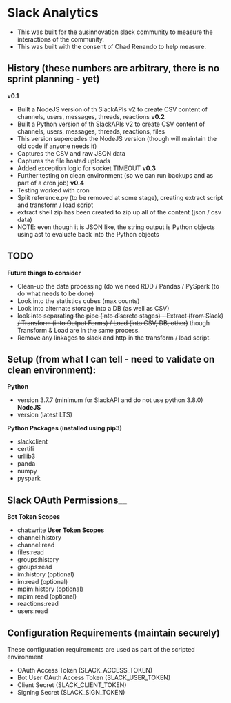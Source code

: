 # Slack Analytics

* This was built for the ausinnovation slack community to measure the interactions of the community.
* This was built with the consent of Chad Renando to help measure.

## History (these numbers are arbitrary, there is no sprint planning - yet)
**v0.1**
* Built a NodeJS version of th SlackAPIs v2 to create CSV content of channels, users, messages, threads, reactions 
**v0.2**
* Built a Python version of th SlackAPIs v2 to create CSV content of channels, users, messages, threads, reactions, files
* This version supercedes the NodeJS version (though will maintain the old code if anyone needs it)
* Captures the CSV and raw JSON data
* Captures the file hosted uploads
* Added exception logic for socket TIMEOUT
**v0.3**
* Further testing on clean environment (so we can run backups and as part of a cron job)
**v0.4**
* Testing worked with cron
* Split reference.py (to be removed at some stage), creating extract script and transform / load script
* extract shell zip has been created to zip up all of the content (json / csv data)
* NOTE: even though it is JSON like, the string output is Python objects using ast to evaluate back into the Python objects

## TODO
**Future things to consider**
* Clean-up the data processing (do we need RDD / Pandas / PySpark (to do what needs to be done)
* Look into the statistics cubes (max counts)
* Look into alternate storage into a DB (as well as CSV)
* ~~look into separating the pipe (into discrete stages) - Extract (from Slack) / Transform (into Output Forms) / Load (into CSV, DB, other)~~ though Transform & Load are in the same process.
* ~~Remove any linkages to slack and http in the transform / load script.~~

## Setup (from what I can tell - need to validate on clean environment):
**Python**
* version 3.7.7 (minimum for SlackAPI and do not use python 3.8.0)
**NodeJS**
* version (latest LTS)

**Python Packages (installed using pip3)**
* slackclient
* certifi
* urllib3
* panda
* numpy 
* pyspark

## Slack OAuth Permissions__
**Bot Token Scopes**
* chat:write
**User Token Scopes**
* channel:history
* channel:read
* files:read
* groups:history
* groups:read
* im:history (optional)
* im:read (optional)
* mpim:history (optional)
* mpim:read (optional)
* reactions:read
* users:read

## Configuration Requirements (maintain securely)
These configuration requirements are used as part of the scripted environment
* OAuth Access Token (SLACK_ACCESS_TOKEN)
* Bot User OAuth Access Token (SLACK_USER_TOKEN)
* Client Secret (SLACK_CLIENT_TOKEN)
* Signing Secret (SLACK_SIGN_TOKEN)
